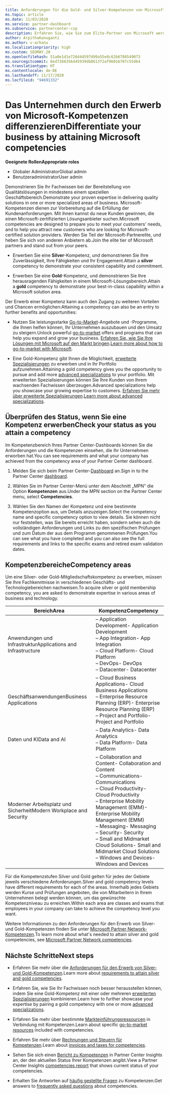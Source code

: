```yaml
---
title: Anforderungen für die Gold- und Silver-Kompetenzen von Microsoft
ms.topic: article
ms.date: 11/03/2020
ms.service: partner-dashboard
ms.subservice: partnercenter-csp
description: Erfahren Sie, wie Sie zum Elite-Partner von Microsoft werden und neue Kunden gewinnen können, indem Sie die Kompetenzanforderungen für die Gold- und Silver-Mitgliedschaftsstufen erfüllen.
author: ArpithaKanuganti
ms.author: v-arkanu
ms.localizationpriority: high
ms.custom: SEOMAY.20
ms.openlocfilehash: 51a0e1d1e726444597d99a55e8c62b6788549073
ms.sourcegitcommit: 6ed7268356445939db8613f2af96016707c55d64
ms.translationtype: HT
ms.contentlocale: de-DE
ms.lasthandoff: 11/17/2020
ms.locfileid: "94691332"
---
```

# <a name="differentiate-your-business-by-attaining-microsoft-competencies"></a><span data-ttu-id="4548d-103">Das Unternehmen durch den Erwerb von Microsoft-Kompetenzen differenzieren</span><span class="sxs-lookup"><span data-stu-id="4548d-103">Differentiate your business by attaining Microsoft competencies</span></span>

<span data-ttu-id="4548d-104">**Geeignete Rollen**</span><span class="sxs-lookup"><span data-stu-id="4548d-104">**Appropriate roles**</span></span>
- <span data-ttu-id="4548d-105">Globaler Administrator</span><span class="sxs-lookup"><span data-stu-id="4548d-105">Global admin</span></span>
- <span data-ttu-id="4548d-106">Benutzeradministrator</span><span class="sxs-lookup"><span data-stu-id="4548d-106">User admin</span></span>

<span data-ttu-id="4548d-107">Demonstrieren Sie Ihr Fachwissen bei der Bereitstellung von Qualitätslösungen in mindestens einem speziellen Geschäftsbereich.</span><span class="sxs-lookup"><span data-stu-id="4548d-107">Demonstrate your proven expertise in delivering quality solutions in one or more specialized areas of business.</span></span> <span data-ttu-id="4548d-108">Microsoft-Kompetenzen dienen zur Vorbereitung auf die Erfüllung der Kundenanforderungen. Mit ihnen kannst du neue Kunden gewinnen, die einen Microsoft-zertifizierten Lösungsanbieter suchen.</span><span class="sxs-lookup"><span data-stu-id="4548d-108">Microsoft competencies are designed to prepare you to meet your customers' needs, and to help you attract new customers who are looking for Microsoft-certified solution providers.</span></span> <span data-ttu-id="4548d-109">Werden Sie Teil der Microsoft-Partnerelite, und heben Sie sich von anderen Anbietern ab.</span><span class="sxs-lookup"><span data-stu-id="4548d-109">Join the elite tier of Microsoft partners and stand out from your peers.</span></span>

- <span data-ttu-id="4548d-110">Erwerben Sie eine **Silver**-Kompetenz, und demonstrieren Sie Ihre Zuverlässigkeit, Ihre Fähigkeiten und Ihr Engagement.</span><span class="sxs-lookup"><span data-stu-id="4548d-110">Attain a **silver** competency to demonstrate your consistent capability and commitment.</span></span>

- <span data-ttu-id="4548d-111">Erwerben Sie eine **Gold**-Kompetenz, und demonstrieren Sie Ihre herausragenden Fähigkeiten in einem Microsoft-Lösungsbereich.</span><span class="sxs-lookup"><span data-stu-id="4548d-111">Attain a **gold** competency to demonstrate your best-in-class capability within a Microsoft solution area.</span></span>

<span data-ttu-id="4548d-112">Der Erwerb einer Kompetenz kann auch den Zugang zu weiteren Vorteilen und Chancen ermöglichen:</span><span class="sxs-lookup"><span data-stu-id="4548d-112">Attaining a competency can also be an entry to further benefits and opportunities:</span></span>

- <span data-ttu-id="4548d-113">Nutzen Sie leistungsstarke [Go-to-Market](mpn-learn-about-go-to-market-benefits.md)-Angebote und -Programme, die Ihnen helfen können, Ihr Unternehmen auszubauen und den Umsatz zu steigern.</span><span class="sxs-lookup"><span data-stu-id="4548d-113">Unlock powerful [go-to-market](mpn-learn-about-go-to-market-benefits.md) offers and programs that can help you expand and grow your business.</span></span> <span data-ttu-id="4548d-114">[Erfahren Sie, wie Sie Ihre Lösungen mit Microsoft auf den Markt bringen](https://partner.microsoft.com/solutions/go-to-market).</span><span class="sxs-lookup"><span data-stu-id="4548d-114">[Learn more about how to go-to-market with Microsoft](https://partner.microsoft.com/solutions/go-to-market).</span></span>

- <span data-ttu-id="4548d-115">Eine Gold-Kompetenz gibt Ihnen die Möglichkeit, [erweiterte Spezialisierungen](advanced-specializations.md) zu erwerben und in Ihr Portfolio aufzunehmen.</span><span class="sxs-lookup"><span data-stu-id="4548d-115">Attaining a gold competency gives you the opportunity to pursue and add more [advanced specializations](advanced-specializations.md) to your portfolio.</span></span> <span data-ttu-id="4548d-116">Mit erweiterten Spezialisierungen können Sie Ihre Kunden von Ihrem wachsenden Fachwissen überzeugen.</span><span class="sxs-lookup"><span data-stu-id="4548d-116">Advanced specializations help you showcase your growing expertise to customers.</span></span> <span data-ttu-id="4548d-117">[Erfahren Sie mehr über erweiterte Spezialisierungen](https://partner.microsoft.com/membership/advanced-specialization).</span><span class="sxs-lookup"><span data-stu-id="4548d-117">[Learn more about advanced specializations](https://partner.microsoft.com/membership/advanced-specialization).</span></span>

## <a name="check-your-status-as-you-attain-a-competency"></a><span data-ttu-id="4548d-118">Überprüfen des Status, wenn Sie eine Kompetenz erwerben</span><span class="sxs-lookup"><span data-stu-id="4548d-118">Check your status as you attain a competency</span></span>

<span data-ttu-id="4548d-119">Im Kompetenzbereich Ihres Partner Center-Dashboards können Sie die Anforderungen und die Kompetenzen einsehen, die Ihr Unternehmen erworben hat.</span><span class="sxs-lookup"><span data-stu-id="4548d-119">You can see requirements and what your company has achieved from the competency area of your Partner Center dashboard.</span></span>

1. <span data-ttu-id="4548d-120">Melden Sie sich beim Partner Center-[Dashboard](https://partner.microsoft.com/dashboard/home) an.</span><span class="sxs-lookup"><span data-stu-id="4548d-120">Sign in to the Partner Center [dashboard](https://partner.microsoft.com/dashboard/home).</span></span>

2. <span data-ttu-id="4548d-121">Wählen Sie im Partner Center-Menü unter dem Abschnitt „MPN“ die Option **Kompetenzen** aus.</span><span class="sxs-lookup"><span data-stu-id="4548d-121">Under the MPN section on the Partner Center menu, select **Competencies**.</span></span>

3. <span data-ttu-id="4548d-122">Wählen Sie den Namen der Kompetenz und eine bestimmte Kompetenzoption aus, um Details anzuzeigen.</span><span class="sxs-lookup"><span data-stu-id="4548d-122">Select the competency name and specific competency option to view details.</span></span> <span data-ttu-id="4548d-123">Sie können nicht nur feststellen, was Sie bereits erreicht haben, sondern sehen auch die vollständigen Anforderungen und Links zu den spezifischen Prüfungen und zum Datum der aus dem Programm genommenen Prüfungen.</span><span class="sxs-lookup"><span data-stu-id="4548d-123">You can see what you have completed and you can also see the full requirements and links to the specific exams and retired exam validation dates.</span></span>

## <a name="competency-areas"></a><span data-ttu-id="4548d-124">Kompetenzbereiche</span><span class="sxs-lookup"><span data-stu-id="4548d-124">Competency areas</span></span>

<span data-ttu-id="4548d-125">Um eine Silver- oder Gold-Mitgliedschaftskompetenz zu erwerben, müssen Sie Ihre Fachkenntnisse in verschiedenen Geschäfts- und Technologiebereichen nachweisen.</span><span class="sxs-lookup"><span data-stu-id="4548d-125">To acquire silver or gold membership competency, you are asked to demonstrate expertise in various areas of business and technology.</span></span>

|<span data-ttu-id="4548d-126">**Bereich**</span><span class="sxs-lookup"><span data-stu-id="4548d-126">**Area**</span></span>            |<span data-ttu-id="4548d-127">**Kompetenz**</span><span class="sxs-lookup"><span data-stu-id="4548d-127">**Competency**</span></span>                    |
|--------------------|--------------------------------|
|<span data-ttu-id="4548d-128">Anwendungen und Infrastruktur</span><span class="sxs-lookup"><span data-stu-id="4548d-128">Applications and Infrastructure</span></span>| <span data-ttu-id="4548d-129">– Application Development</span><span class="sxs-lookup"><span data-stu-id="4548d-129">- Application Development</span></span><br/> <span data-ttu-id="4548d-130">– App Integration</span><span class="sxs-lookup"><span data-stu-id="4548d-130">- App Integration</span></span><br/> <span data-ttu-id="4548d-131">– Cloud Platform</span><span class="sxs-lookup"><span data-stu-id="4548d-131">- Cloud Platform</span></span><br/> <span data-ttu-id="4548d-132">– DevOps</span><span class="sxs-lookup"><span data-stu-id="4548d-132">- DevOps</span></span><br/> <span data-ttu-id="4548d-133">– Datacenter</span><span class="sxs-lookup"><span data-stu-id="4548d-133">- Datacenter</span></span> |
|<span data-ttu-id="4548d-134">Geschäftsanwendungen</span><span class="sxs-lookup"><span data-stu-id="4548d-134">Business Applications</span></span> | <span data-ttu-id="4548d-135">– Cloud Business Applications</span><span class="sxs-lookup"><span data-stu-id="4548d-135">- Cloud Business Applications</span></span></br> <span data-ttu-id="4548d-136">– Enterprise Resource Planning (ERP)</span><span class="sxs-lookup"><span data-stu-id="4548d-136">- Enterprise Resource Planning (ERP)</span></span></br> <span data-ttu-id="4548d-137">– Project and Portfolio</span><span class="sxs-lookup"><span data-stu-id="4548d-137">- Project and Portfolio</span></span> |
|<span data-ttu-id="4548d-138">Daten und KI</span><span class="sxs-lookup"><span data-stu-id="4548d-138">Data and AI</span></span>| <span data-ttu-id="4548d-139">– Data Analytics</span><span class="sxs-lookup"><span data-stu-id="4548d-139">- Data Analytics</span></span><br/> <span data-ttu-id="4548d-140">– Data Platform</span><span class="sxs-lookup"><span data-stu-id="4548d-140">- Data Platform</span></span> |
|<span data-ttu-id="4548d-141">Moderner Arbeitsplatz und Sicherheit</span><span class="sxs-lookup"><span data-stu-id="4548d-141">Modern Workplace and Security</span></span> | <span data-ttu-id="4548d-142">– Collaboration and Content</span><span class="sxs-lookup"><span data-stu-id="4548d-142">- Collaboration and Content</span></span><br/> <span data-ttu-id="4548d-143">– Communications</span><span class="sxs-lookup"><span data-stu-id="4548d-143">- Communications</span></span><br/> <span data-ttu-id="4548d-144">– Cloud Productivity</span><span class="sxs-lookup"><span data-stu-id="4548d-144">- Cloud Productivity</span></span><br/> <span data-ttu-id="4548d-145">– Enterprise Mobility Management (EMM)</span><span class="sxs-lookup"><span data-stu-id="4548d-145">- Enterprise Mobility Management (EMM)</span></span><br/> <span data-ttu-id="4548d-146">– Messaging</span><span class="sxs-lookup"><span data-stu-id="4548d-146">- Messaging</span></span><br/> <span data-ttu-id="4548d-147">– Security</span><span class="sxs-lookup"><span data-stu-id="4548d-147">- Security</span></span><br/> <span data-ttu-id="4548d-148">– Small and Midmarket Cloud Solutions</span><span class="sxs-lookup"><span data-stu-id="4548d-148">- Small and Midmarket Cloud Solutions</span></span><br/> <span data-ttu-id="4548d-149">– Windows and Devices</span><span class="sxs-lookup"><span data-stu-id="4548d-149">- Windows and Devices</span></span> |

<span data-ttu-id="4548d-150">Für die Kompetenzstufen Silver und Gold gelten für jedes der Gebiete jeweils verschiedene Anforderungen.</span><span class="sxs-lookup"><span data-stu-id="4548d-150">Silver and gold competency levels have different requirements for each of the areas.</span></span> <span data-ttu-id="4548d-151">Innerhalb jedes Gebiets werden Kurse und Prüfungen angeboten, die von Mitarbeitern in Ihrem Unternehmen belegt werden können, um das gewünschte Kompetenzniveau zu erreichen.</span><span class="sxs-lookup"><span data-stu-id="4548d-151">Within each area are classes and exams that employees in your company can take to achieve the competency level you want.</span></span> 

<span data-ttu-id="4548d-152">Weitere Informationen zu den Anforderungen für den Erwerb von Silver- und Gold-Kompetenzen finden Sie unter [Microsoft Partner Network-Kompetenzen](https://partner.microsoft.com/membership/competencies).</span><span class="sxs-lookup"><span data-stu-id="4548d-152">To learn more about what's needed to attain silver and gold competencies, see [Microsoft Partner Network competencies](https://partner.microsoft.com/membership/competencies).</span></span>

## <a name="next-steps"></a><span data-ttu-id="4548d-153">Nächste Schritte</span><span class="sxs-lookup"><span data-stu-id="4548d-153">Next steps</span></span>

- <span data-ttu-id="4548d-154">Erfahren Sie mehr über die [Anforderungen für den Erwerb von Silver- und Gold-Kompetenzen](https://partner.microsoft.com/membership/competencies).</span><span class="sxs-lookup"><span data-stu-id="4548d-154">Learn more about [requirements to attain silver and gold competencies](https://partner.microsoft.com/membership/competencies).</span></span>

- <span data-ttu-id="4548d-155">Erfahren Sie, wie Sie Ihr Fachwissen noch besser herausstellen können, indem Sie eine Gold-Kompetenz mit einer oder mehreren [erweiterten Spezialisierungen](advanced-specializations.md) kombinieren.</span><span class="sxs-lookup"><span data-stu-id="4548d-155">Learn how to further showcase your expertise by pairing a gold competency with one or more [advanced specializations](advanced-specializations.md).</span></span>

- <span data-ttu-id="4548d-156">Erfahren Sie mehr über bestimmte [Markteinführungsressourcen](mpn-learn-about-go-to-market-benefits.md) in Verbindung mit Kompetenzen.</span><span class="sxs-lookup"><span data-stu-id="4548d-156">Learn about specific [go-to-market resources](mpn-learn-about-go-to-market-benefits.md) included with competencies.</span></span>

- <span data-ttu-id="4548d-157">Erfahren Sie mehr über [Rechnungen und Steuern für Kompetenzen](mpn-view-print-maps-invoice.md).</span><span class="sxs-lookup"><span data-stu-id="4548d-157">Learn about [invoices and taxes for competencies](mpn-view-print-maps-invoice.md).</span></span>

- <span data-ttu-id="4548d-158">Sehen Sie sich einen [Bericht zu Kompetenzen](pci-competencies-report.md) in Partner Center Insights an, der den aktuellen Status Ihrer Kompetenzen angibt.</span><span class="sxs-lookup"><span data-stu-id="4548d-158">View a Partner Center Insights [competencies report](pci-competencies-report.md) that shows current status of your competencies.</span></span>

- <span data-ttu-id="4548d-159">Erhalten Sie Antworten auf [häufig gestellte Fragen](competencies-faq.md) zu Kompetenzen.</span><span class="sxs-lookup"><span data-stu-id="4548d-159">Get answers to [frequently asked questions](competencies-faq.md) about competencies.</span></span>
